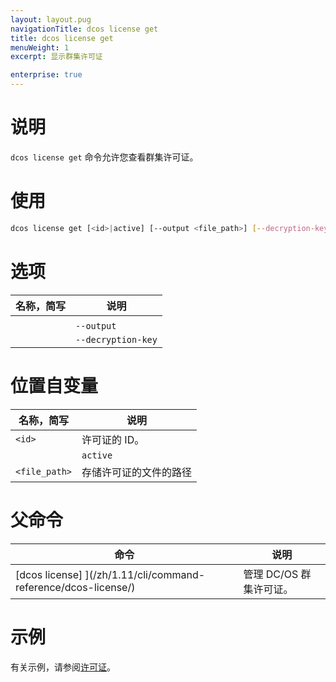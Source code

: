 ```yaml
---
layout: layout.pug
navigationTitle: dcos license get
title: dcos license get
menuWeight: 1
excerpt: 显示群集许可证

enterprise: true
---
```


# 说明
`dcos license get` 命令允许您查看群集许可证。

# 使用

```bash
dcos license get [<id>|active] [--output <file_path>] [--decryption-key]
```

# 选项

| 名称，简写 | 说明 |
|---------|-------------|
|   |   |
| | `--output` | 将许可证存储在文件中。|
| | `--decryption-key` | 获取解密许可证审计记录的密钥。 |


# 位置自变量

| 名称，简写 | 说明 |
|---------|-------------|
| `<id> ` | 许可证的 ID。 |
| | `active` | 活动许可证。 |
| `<file_path>` | 存储许可证的文件的路径 |

# 父命令

| 命令 | 说明 |
|---------|-------------|
| [dcos license] ](/zh/1.11/cli/command-reference/dcos-license/) | 管理 DC/OS 群集许可证。 |

# 示例
有关示例，请参阅[许可证](/zh/1.11/administering-clusters/licenses/)。

